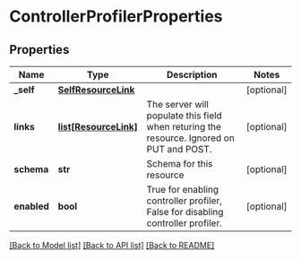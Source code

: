 # ControllerProfilerProperties

## Properties
Name | Type | Description | Notes
------------ | ------------- | ------------- | -------------
**_self** | [**SelfResourceLink**](SelfResourceLink.md) |  | [optional] 
**links** | [**list[ResourceLink]**](ResourceLink.md) | The server will populate this field when returing the resource. Ignored on PUT and POST. | [optional] 
**schema** | **str** | Schema for this resource | [optional] 
**enabled** | **bool** | True for enabling controller profiler, False for disabling controller profiler.  | [optional] 

[[Back to Model list]](../README.md#documentation-for-models) [[Back to API list]](../README.md#documentation-for-api-endpoints) [[Back to README]](../README.md)

